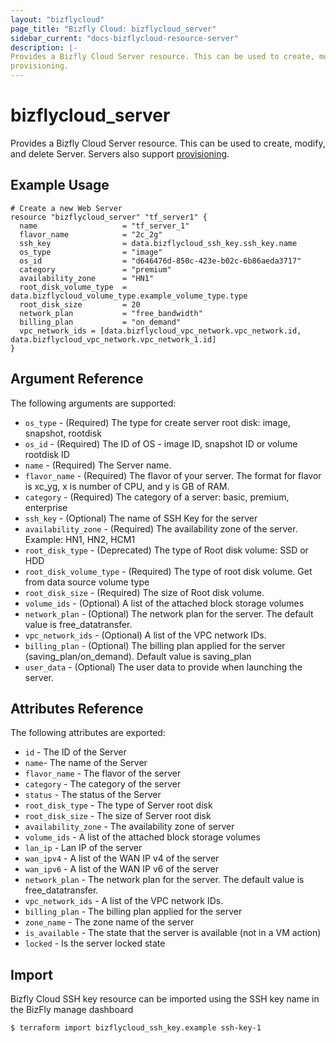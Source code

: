 ```yaml
---
layout: "bizflycloud"
page_title: "Bizfly Cloud: bizflycloud_server"
sidebar_current: "docs-bizflycloud-resource-server"
description: |-
Provides a Bizfly Cloud Server resource. This can be used to create, modify, and delete Servers. Servers also support
provisioning.
---
```


# bizflycloud\_server

Provides a Bizfly Cloud Server resource. This can be used to create,
modify, and delete Server. Servers also support
[provisioning](/docs/provisioners/index.html).

## Example Usage

```hcl
# Create a new Web Server
resource "bizflycloud_server" "tf_server1" {
  name                   = "tf_server_1"
  flavor_name            = "2c_2g"
  ssh_key                = data.bizflycloud_ssh_key.ssh_key.name
  os_type                = "image"
  os_id                  = "d646476d-850c-423e-b02c-6b86aeda3717"
  category               = "premium"
  availability_zone      = "HN1"
  root_disk_volume_type  = data.bizflycloud_volume_type.example_volume_type.type
  root_disk_size         = 20
  network_plan           = "free_bandwidth"
  billing_plan           = "on_demand"
  vpc_network_ids = [data.bizflycloud_vpc_network.vpc_network.id, data.bizflycloud_vpc_network.vpc_network_1.id]
}
```

## Argument Reference

The following arguments are supported:

* `os_type` - (Required) The type for create server root disk: image, snapshot, rootdisk
* `os_id` - (Required) The ID of OS - image ID, snapshot ID or volume rootdisk ID
* `name` - (Required) The Server name.
* `flavor_name` - (Required) The flavor of your server. The format for flavor is xc_yg, x is number of CPU, and y is GB
  of RAM.
* `category` - (Required) The category of a server: basic, premium, enterprise
* `ssh_key` - (Optional) The name of SSH Key for the server
* `availability_zone` - (Required) The availability zone of the server. Example: HN1, HN2, HCM1
* `root_disk_type` - (Deprecated) The type of Root disk volume: SSD or HDD
* `root_disk_volume_type` - (Required) The type of root disk volume. Get from data source volume type
* `root_disk_size` - (Required) The size of Root disk volume.
* `volume_ids` - (Optional) A list of the attached block storage volumes
* `network_plan` - (Optional) The network plan for the server. The default value is free_datatransfer.
* `vpc_network_ids` - (Optional) A list of the VPC network IDs.
* `billing_plan` - (Optional) The billing plan applied for the server (saving_plan/on_demand). Default value is
  saving_plan
* `user_data` - (Optional) The user data to provide when launching the server.

## Attributes Reference

The following attributes are exported:

* `id` - The ID of the Server
* `name`- The name of the Server
* `flavor_name` - The flavor of the server
* `category` - The category of the server
* `status` - The status of the Server
* `root_disk_type` - The type of Server root disk
* `root_disk_size` - The size of Server root disk
* `availability_zone` - The availability zone of server
* `volume_ids` - A list of the attached block storage volumes
* `lan_ip` - Lan IP of the server
* `wan_ipv4` - A list of the WAN IP v4 of the server
* `wan_ipv6` - A list of the WAN IP v6 of the server
* `network_plan` - The network plan for the server. The default value is free_datatransfer.
* `vpc_network_ids` - A list of the VPC network IDs.
* `billing_plan` - The billing plan applied for the server
* `zone_name` - The zone name of the server
* `is_available` - The state that the server is available (not in a VM action)
* `locked` - Is the server locked state

## Import

Bizfly Cloud SSH key resource can be imported using the SSH key name in the BizFly manage dashboard

```
$ terraform import bizflycloud_ssh_key.example ssh-key-1
```